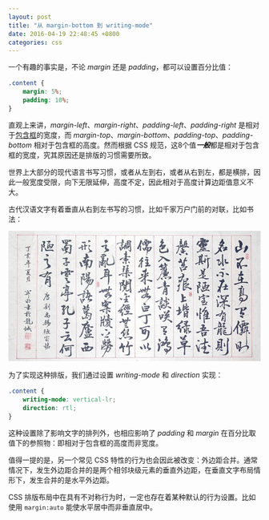 ```yaml
---
layout: post
title: "从 margin-bottom 到 writing-mode"
date: 2016-04-19 22:48:45 +0800
categories: css
---
```


一个有趣的事实是，不论 _margin_ 还是 _padding_，都可以设置百分比值：

```css
.content {
    margin: 5%;
    padding: 10%;
}
```

直观上来讲，_margin-left_、_margin-right_、_padding-left_、_padding-right_ 是相对于[包含框](https://drafts.csswg.org/css-box/#containing-block)的宽度，而 _margin-top_、_margin-bottom_、_padding-top_、_padding-bottom_ 相对于包含框的高度。然而根据 CSS 规范，这8个值***一般***都是相对于包含框的宽度，究其原因还是排版的习惯需要所致。

<!-- more -->

世界上大部分的现代语言书写习惯，或者从左到右，或者从右到左，都是横排，因此一般宽度受限，向下无限延伸，高度不定，因此相对于高度计算边距值意义不大。

古代汉语文字有着垂直从右到左书写的习惯，比如千家万户门前的对联，比如书法：

![书法](/images/writing-mode/calligraphy.jpg)

为了实现这种排版，我们通过设置 _writing-mode_ 和 _direction_ 实现：

```css
.content {
    writing-mode: vertical-lr;
    direction: rtl;
}
```

这种设置除了影响文字的排列外，也相应影响了 _padding_ 和 _margin_ 在百分比取值下的参照物：即相对于包含框的高度而非宽度。

值得一提的是，另一个常见 CSS 特性的行为也会因此被改变：外边距合并。通常情况下，发生外边距合并的是两个相邻块级元素的垂直外边距，在垂直文字布局情形下，发生合并的是水平外边距。

CSS 排版布局中在具有不对称行为时，一定也存在着某种默认的行为设置。比如使用 `margin:auto` 能使水平居中而非垂直居中。